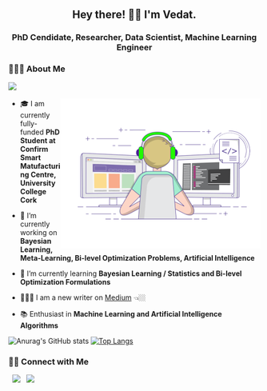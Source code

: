 <h2 align="center"> Hey there! 👋🏼 I'm Vedat.</h2>
<h3 align="center">PhD Cendidate, Researcher, Data Scientist, Machine Learning Engineer</h3>

<h3> 👨🏻‍💻 About Me </h3>

![](https://komarev.com/ghpvc/?username=vedatdogan&color=green)

<img align="right" alt="GIF" src="https://raw.githubusercontent.com/devSouvik/devSouvik/master/gif3.gif" width="400"/>

- 🎓 I am currently fully-funded **PhD Student at Confirm Smart Matufacturing Centre, University College Cork**

- 🔭 I’m currently working on **Bayesian Learning, Meta-Learning, Bi-level Optimization Problems, Artificial Intelligence**

- 🌱 I’m currently learning **Bayesian Learning / Statistics and Bi-level Optimization Formulations**

-  👨🏻‍💻 I am a new writer on [Medium](https://medium.com/@vedatdogann) 👈🏼

-  📚 Enthusiast in **Machine Learning and Artificial Intelligence Algorithms**


![Anurag's GitHub stats](https://github-readme-stats.vercel.app/api?username=vedatdogan&show_icons=true&theme=default) [![Top Langs](https://github-readme-stats.vercel.app/api/top-langs/?username=vedatdogan&layout=compact)](https://github.com/vedatdogan/github-readme-stats)

<h3> 🤝🏻 Connect with Me </h3>

<p align="left">
&nbsp; <a href="https://twitter.com/vedat__dogan" target="_blank" rel="noopener noreferrer"><img src="https://img.icons8.com/plasticine/100/000000/twitter.png" width="50" /></a>  
&nbsp; <a href="mailto:vedatdogann@gmail.com" target="_blank" rel="noopener noreferrer"><img src="https://img.icons8.com/plasticine/100/000000/gmail.png"  width="50" /></a>
</p>
